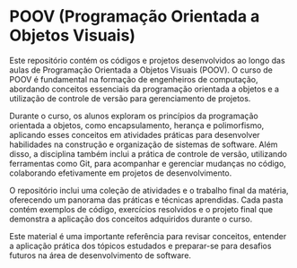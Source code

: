 # POOV (Programação Orientada a Objetos Visuais)

Este repositório contém os códigos e projetos desenvolvidos ao longo das aulas de Programação Orientada a Objetos Visuais (POOV). O curso de POOV é fundamental na formação de engenheiros de computação, abordando conceitos essenciais da programação orientada a objetos e a utilização de controle de versão para gerenciamento de projetos.

Durante o curso, os alunos exploram os princípios da programação orientada a objetos, como encapsulamento, herança e polimorfismo, aplicando esses conceitos em atividades práticas para desenvolver habilidades na construção e organização de sistemas de software. Além disso, a disciplina também inclui a prática de controle de versão, utilizando ferramentas como Git, para acompanhar e gerenciar mudanças no código, colaborando efetivamente em projetos de desenvolvimento.

O repositório inclui uma coleção de atividades e o trabalho final da matéria, oferecendo um panorama das práticas e técnicas aprendidas. Cada pasta contém exemplos de código, exercícios resolvidos e o projeto final que demonstra a aplicação dos conceitos adquiridos durante o curso.

Este material é uma importante referência para revisar conceitos, entender a aplicação prática dos tópicos estudados e preparar-se para desafios futuros na área de desenvolvimento de software.